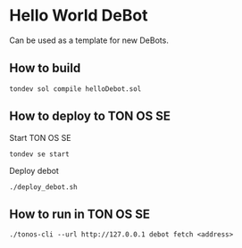 # Hello World DeBot

Can be used as a template for new DeBots.

## How to build

    tondev sol compile helloDebot.sol

## How to deploy to TON OS SE

Start TON OS SE

    tondev se start

Deploy debot

    ./deploy_debot.sh

## How to run in TON OS SE

    ./tonos-cli --url http://127.0.0.1 debot fetch <address>

